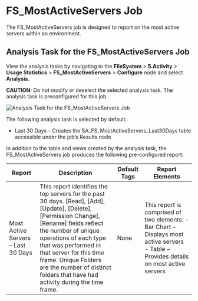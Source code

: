 # FS_MostActiveServers Job

The FS_MostActiveServers job is designed to report on the most active servers within an environment.

## Analysis Task for the FS_MostActiveServers Job

View the analysis tasks by navigating to the **FileSystem** > **5.Activity** > **Usage
Statistics** > **FS_MostActiveServers** > **Configure** node and select **Analysis**.

**CAUTION:** Do not modify or deselect the selected analysis task. The analysis task is
preconfigured for this job.

![Analysis Task for the FS_MostActiveServers Job](/img/product_docs/accessanalyzer/solutions/filesystem/activity/usagestatistics/mostactiveserversanalysis.webp)

The following analysis task is selected by default:

- Last 30 Days – Creates the SA_FS_MostActiveServers_Last30Days table accessible under the job’s
  Results node

In addition to the table and views created by the analysis task, the FS_MostActiveServers job
produces the following pre-configured report:

| Report                             | Description                                                                                                                                                                                                                                                                                                                                      | Default Tags | Report Elements                                                                                                                        |
| ---------------------------------- | ------------------------------------------------------------------------------------------------------------------------------------------------------------------------------------------------------------------------------------------------------------------------------------------------------------------------------------------------ | ------------ | -------------------------------------------------------------------------------------------------------------------------------------- |
| Most Active Servers – Last 30 Days | This report identifies the top servers for the past 30 days. [Read], [Add], [Update], [Delete], [Permission Change], [Rename] fields reflect the number of unique operations of each type that was performed in that server for this time frame. Unique Folders are the number of distinct folders that have had activity during the time frame. | None         | This report is comprised of two elements: - Bar Chart – Displays most active servers - Table – Provides details on most active servers |
